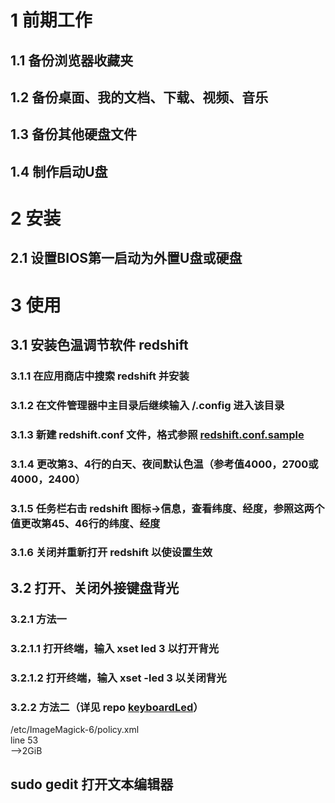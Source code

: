 # 1 前期工作  
## 1.1 备份浏览器收藏夹  
## 1.2 备份桌面、我的文档、下载、视频、音乐  
## 1.3 备份其他硬盘文件
## 1.4 制作启动U盘  

# 2 安装
## 2.1 设置BIOS第一启动为外置U盘或硬盘

# 3 使用
## 3.1 安装色温调节软件 redshift
### 3.1.1 在应用商店中搜索 redshift 并安装
### 3.1.2 在文件管理器中主目录后继续输入 /.config 进入该目录
### 3.1.3 新建 redshift.conf 文件，格式参照 [redshift.conf.sample](https://github.com/jonls/redshift/blob/master/redshift.conf.sample)
### 3.1.4 更改第3、4行的白天、夜间默认色温（参考值4000，2700或4000，2400）
### 3.1.5 任务栏右击 redshift 图标->信息，查看纬度、经度，参照这两个值更改第45、46行的纬度、经度
### 3.1.6 关闭并重新打开 redshift 以使设置生效
## 3.2 打开、关闭外接键盘背光
### 3.2.1 方法一
### 3.2.1.1 打开终端，输入 xset led 3 以打开背光
### 3.2.1.2 打开终端，输入 xset -led 3 以关闭背光
### 3.2.2 方法二（详见 repo [keyboardLed](https://github.com/gaoyaoxin/keyboardLed)）


/etc/ImageMagick-6/policy.xml  
line 53  
  <policy domain="resource" name="memory" value="256MiB"/>
 -->2GiB
 ## sudo gedit 打开文本编辑器
